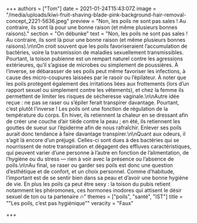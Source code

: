 +++
authors = ["Tom"]
date = 2021-01-24T15:43:07Z
image = "/media/uploads/kiwi-fruit-shaving-blade-pink-background-hair-removal-concept_2221-5636.jpeg"
preview = "Non, les poils ne sont pas sales&nbsp;! Au contraire, ils sont là pour une bonne raison (et même plusieurs bonnes raisons)."
section = "On débunke"
text = "Non, les poils ne sont pas sales&nbsp;! Au contraire, ils sont là pour une bonne raison (et même plusieurs bonnes raisons).\n\nOn croit souvent que les poils favoriseraient l’accumulation de bactéries, voire la transmission de maladies sexuellement transmissibles. Pourtant, la toison pubienne est un rempart naturel contre les agressions extérieures, qu’il s’agisse de microbes ou simplement de poussières. À l’inverse, se débarasser de ses poils peut même favoriser les infections, à cause des micro-coupures laissées par le rasoir ou l’épilateur. À noter que les poils protègent également des irritations liées aux frottements (lors d’un rapport sexuel ou simplement contre les vêtements), et chez la femme ils permettent de limiter les risques de sécheresse vaginale.\n\nAutre idée reçue&nbsp;: ne pas se raser ou s’épiler ferait transpirer davantage. Pourtant, c’est plutôt l’inverse&nbsp;! Les poils ont une fonction de régulation de la température du corps. En hiver, ils retiennent la chaleur en se dressant afin de créer une couche d’air tiède contre la peau&nbsp;; en été, ils retiennent les gouttes de sueur sur l’épiderme afin de nous rafraîchir. Enlever ses poils aurait donc tendance à faire davantage transpirer.\n\nQuant aux odeurs, il s’agit là encore d’un préjugé. Celles-ci sont dues à des bactéries qui se nourrissent de notre transpiration et dégagent des effluves caractéristiques, qui peuvent varier d’une personne à l’autre en fonction de l’alimentation, de l’hygiène ou du stress — rien à voir avec la présence ou l’absence de poils.\n\nAu final, se raser ou garder ses poils est donc une question d’esthétique et de confort, et un choix personnel. Comme d’habitude, l’important est de se sentir bien dans sa peau et d’avoir une bonne hygiène de vie. En plus les poils ça peut être sexy&nbsp;: la toison du pubis retient notamment les phéromones, ces hormones inodores qui attisent le désir sexuel de ton ou ta partenaire 🔥"
themes = ["poils", "santé", "IST"]
title = "\"Les poils, c’est pas hygiénique\""
veracity = "Faux"

+++
